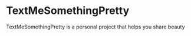 TextMeSomethingPretty
=====================

TextMeSomethingPretty is a personal project that helps you share beauty
